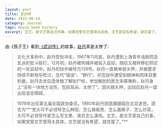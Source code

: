 ```yaml
---
layout: post
title: 武训传
date: 2022-06-14
category: Journal
tags: movie book history
excerpt: 文艺，是文艺家自己的事，如果党管文艺管得太具体，文艺就没有希望，就完蛋了。
---
```


由《孩子王》看到[《武训传》](https://zh.wikipedia.org/zh-cn/%E6%AD%A6%E8%AE%AD%E4%BC%A0)的故事，[赵丹](https://zh.wikipedia.org/zh-cn/%E8%B5%B5%E4%B8%B9)真是太惨了:
> 文化大革命中，赵丹受到冲击，1967年11月底，赵丹遭到上海青年话剧院造反派的批斗殴打，12月初，赵丹被拘捕并被投入监狱，随后又被转移虹桥区的一处监狱中。赵丹的狱中编号为139号。赵丹一直被单独关押，并被要求持续不断地写检讨，交代“错误”、“罪行”。并在狱中遭受到精神和肉体双重折磨，赵丹去世后遗体做了解剖尸检，参加解剖的医生宋慕琳称，赵丹身上“没有一块地方没伤，包括耳朵，太惨了”。因长期关押，出狱后赵丹一度出现语言障碍。

> 1978年出任第五届全国政协委员。1980年赵丹因患胰腺癌在北京逝世。遗言为**“党大可不必领导怎么种田、怎么做板凳、怎么裁裤子、怎么炒菜，大可不必领导作家怎么写文章、演员怎么演戏。文艺，是文艺家自己的事，如果党管文艺管得太具体，文艺就没有希望，就完蛋了。”**